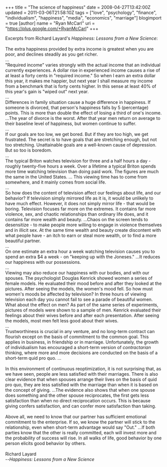 +++
title = "The science of happiness"
date = 2008-04-27T13:42:00Z
updated = 2011-03-06T21:58:10Z
tags = ["love", "psychology", "finance", "individualism", "happiness", "media", "economics", "marriage"]
blogimport = true
[author]
	name = "Ryan McCarl"
	uri = "https://plus.google.com/+RyanMcCarl"
+++

Excerpts from Richard Layard's <span style="font-style: italic;">Happiness: Lessons from a New Science</span>:<br /><br />The extra happiness provided by extra income is greatest when you are poor, and declines steadily as you get richer.<br />...<br />"Required income" varies strongly with the actual income that an individual currently experiences.  A dollar rise in experienced income causes a rise of at least a forty cents in "required income."  So when I earn an extra dollar this year, it makes me happier, but next year I shall measure my income from a benchmark that is forty cents higher.  In this sense at least 40% of this year's gain is "wiped out" next year.<br />...<br />Differences in family situation cause a huge difference in happiness.  If someone is divorced, that person's happiness falls by 5 (percentage) points.  This is more than double the effect of losing a third of one's income.  ...The year of divorce is the worst.  After that year men return on average to their baseline level of happiness, but women continue to suffer.<br />...<br />If our goals are too low, we get bored.  But if they are too high, we get frustrated.  The secret is to have goals that are stretching enough, but not too stretching.  Unattainable goals are a well-known cause of depression.  But so too is boredom.<br />...<br />The typical Briton watches television for three and a half hours a day - roughly twenty-five hours a week.  Over a lifetime a typical Briton spends more time watching television than doing paid work.  The figures are much the same in the United States.  ... This viewing time has to come from somewhere, and it mainly comes from social life.<br />...<br />So how does the content of television affect our feelings about life, and our behavior?  If television simply mirrored life as it is, it would be unlikely to have much effect.  However, it does not simply mirror life - that would be boring.  Television focuses far more on the extremes.  It contains far more violence, sex, and chaotic relationships than ordinary life does, and it contains far more wealth and beauty.  ...Chaos on the screen tends to desensitize - to make people more willing to engage in violence themselves and in illicit sex.  At the same time wealth and beauty create discontent with what people have - an itch to earn or steal more wealth, or to find a more beautiful partner.<br />...<br />On one estimate an extra hour a week watching television causes you to spend an extra $4 a week - on "keeping up with the Joneses."  ...It reduces our happiness with our possessions.<br />...<br />Viewing may also reduce our happiness with our bodies, and with our spouses.  The psychologist Douglas Kenrick showed women a series of female models.  He evaluated their mood before and after they looked at the pictures.  After seeing the models, the women's mood fell.  So how must women's moods be affected by television?  In three hours of viewing television each day you cannot fail to see a parade of beautiful women.  What about the effect on men?  As part of the same series of experiments, pictures of models were shown to a sample of men.  Kenrick evaluated their feelings about their wives before and after each presentation.  After seeing the models, most men felt less good about their wives.<br />...<br />Trustworthiness is crucial in any venture, and no long-term contract can flourish except on the basis of commitment to the common goal.  This applies in business, in friendship or in marriage.  Unfortunately, the growth of individualism has encouraged a short-term version of <span style="font-style: italic;">contractarian</span> thinking, where more and more decisions are conducted on the basis of a short-term quid pro quo. ...<br /><br />In this environment of continuous reoptimization, it is not surprising that, as we have seen, people are less satisfied with their marriages.  There is also clear evidence that when spouses arrange their lives on the basis of quid pro quo, they are less satisfied with the marriage than when it is based on the concept of giving.  ...The evidence also shows that when one spouse does something and the other spouse reciprocates, the first gets less satisfaction than when no direct reciprocation occurs.  This is because giving confers satisfaction, and can confer more satisfaction than taking.<br /><br />Above all, we need to know that our partner has sufficient emotional commitment to the enterprise.  If so, we know the partner will stick to the relationship, even when short-term advantage would say "Out."  ...If both parties know that the other is really committed, each will invest more and the probability of success will rise.  In all walks of life, good behavior by one person elicits good behavior by others.<br /><br />Richard Layard<br />--<span style="font-style: italic;">Happiness: Lessons from a New Science</span>
